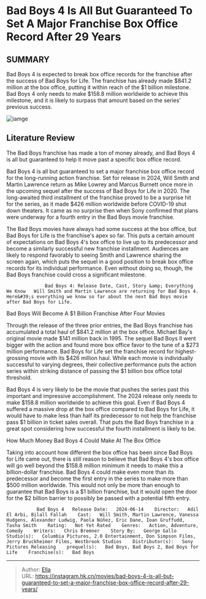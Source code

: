 # Bad Boys 4 Is All But Guaranteed To Set A Major Franchise Box Office Record After 29 Years


## SUMMARY 



  Bad Boys 4 is expected to break box office records for the franchise after the success of Bad Boys for Life.   The franchise has already made $841.2 million at the box office, putting it within reach of the $1 billion milestone.   Bad Boys 4 only needs to make $158.8 million worldwide to achieve this milestone, and it is likely to surpass that amount based on the series&#39; previous success.  

![iamge](https://static1.srcdn.com/wordpress/wp-content/uploads/2023/12/bad-boys-4-martin-lawrence-will-smith.jpg)

## Literature Review

The Bad Boys franchise has made a ton of money already, and Bad Boys 4 is all but guaranteed to help it move past a specific box office record.




Bad Boys 4 is all but guaranteed to set a major franchise box office record for the long-running action franchise. Set for release in 2024, Will Smith and Martin Lawrence return as Mike Lowrey and Marcus Burnett once more in the upcoming sequel after the success of Bad Boys for Life in 2020. The long-awaited third installment of the franchise proved to be a surprise hit for the series, as it made $426 million worldwide before COVID-19 shut down theaters. It came as no surprise then when Sony confirmed that plans were underway for a fourth entry in the Bad Boys movie franchise.




The Bad Boys movies have always had some success at the box office, but Bad Boys for Life is the franchise&#39;s apex so far. This puts a certain amount of expectations on Bad Boys 4&#39;s box office to live up to its predecessor and become a similarly successful new franchise installment. Audiences are likely to respond favorably to seeing Smith and Lawrence sharing the screen again, which puts the sequel in a good position to break box office records for its individual performance. Even without doing so, though, the Bad Boys franchise could cross a significant milestone.

                  Bad Boys 4: Release Date, Cast, Story &amp; Everything We Know   Will Smith and Martin Lawrence are returning for Bad Boys 4. Here&#39;s everything we know so far about the next Bad Boys movie after Bad Boys for Life.   


 Bad Boys Will Become A $1 Billion Franchise After Four Movies 
          




Through the release of the three prior entries, the Bad Boys franchise has accumulated a total haul of $841.2 million at the box office. Michael Bay&#39;s original movie made $141 million back in 1995. The sequel Bad Boys II went bigger with the action and found more box office favor to the tune of a $273 million performance. Bad Boys for Life set the franchise record for highest-grossing movie with its $426 million haul. While each movie is individually successful to varying degrees, their collective performance puts the action series within striking distance of passing the $1 billion box office total threshold.

Bad Boys 4 is very likely to be the movie that pushes the series past this important and impressive accomplishment. The 2024 release only needs to make $158.8 million worldwide to achieve this goal. Even if Bad Boys 4 suffered a massive drop at the box office compared to Bad Boys for Life, it would have to make less than half its predecessor to not help the franchise pass $1 billion in ticket sales overall. That puts the Bad Boys franchise in a great spot considering how successful the fourth installment is likely to be.






 How Much Money Bad Boys 4 Could Make At The Box Office 
          

Taking into account how different the box office has been since Bad Boys for Life came out, there is still reason to believe that Bad Boys 4&#39;s box office will go well beyond the $158.8 million minimum it needs to make this a billion-dollar franchise. Bad Boys 4 could make even more than its predecessor and become the first entry in the series to make more than $500 million worldwide. This would not only be more than enough to guarantee that Bad Boys is a $1 billion franchise, but it would open the door for the $2 billion barrier to possibly be passed with a potential fifth entry.

               Bad Boys 4   Release Date:   2024-06-14    Director:   Adil El Arbi, Bilall Fallah    Cast:   Will Smith, Martin Lawrence, Vanessa Hudgens, Alexander Ludwig, Paola Núñez, Eric Dane, Ioan Gruffudd, Tasha Smith    Rating:   Not Yet Rated    Genres:   Action, Adventure, Comedy    Writers:   Chris Bremner    Story By:   George Gallo    Studio(s):   Columbia Pictures, 2.0 Entertainment, Don Simpson Films, Jerry Bruckheimer Films, Westbrook Studios    Distributor(s):   Sony Pictures Releasing    prequel(s):   Bad Boys, Bad Boys 2, Bad Boys for Life    Franchise(s):   Bad Boys      

---

> Author: [Ella](https://instagram.hk.cn/)  
> URL: https://instagram.hk.cn/movies/bad-boys-4-is-all-but-guaranteed-to-set-a-major-franchise-box-office-record-after-29-years/  

